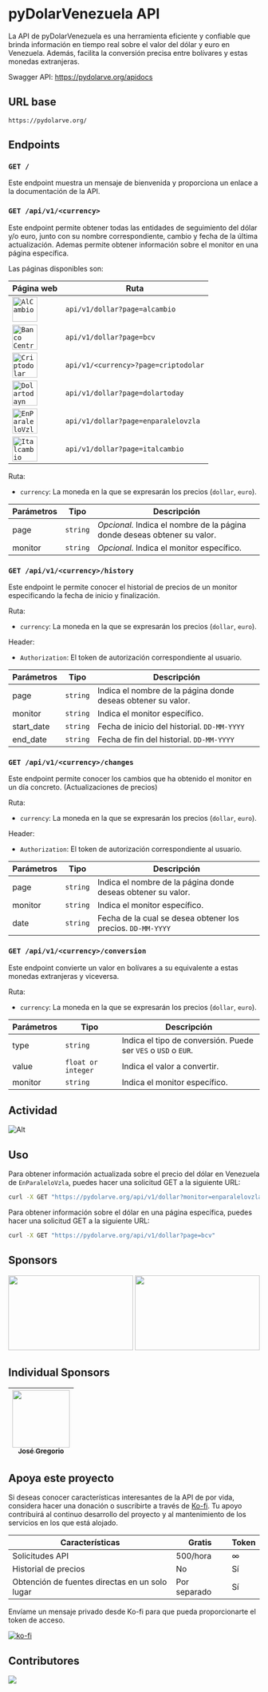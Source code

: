 # pyDolarVenezuela API

La API de pyDolarVenezuela es una herramienta eficiente y confiable que brinda información en tiempo real sobre el valor del dólar y euro en Venezuela. Además, facilita la conversión precisa entre bolívares y estas monedas extranjeras.

Swagger API: https://pydolarve.org/apidocs

## URL base

```
https://pydolarve.org/
```

## Endpoints

### `GET /`

Este endpoint muestra un mensaje de bienvenida y proporciona un enlace a la documentación de la API.

### `GET /api/v1/<currency>`

Este endpoint permite obtener todas las entidades de seguimiento del dólar y/o euro, junto con su nombre correspondiente, cambio y fecha de la última actualización. Ademas permite obtener información sobre el monitor en una página específica. 

Las páginas disponibles son: 

| Página web | Ruta |
| ----  | ---- |
| [<code><img height="50" alt="AlCambio" src="https://github.com/fcoagz/api-pydolarvenezuela/blob/docker/assets/pages/AlCambio.png?raw=true"></code>](https://alcambio.app/)  | `api/v1/dollar?page=alcambio` |
| [<code><img height="50" alt="Banco Central de Venezuela" src="https://github.com/fcoagz/api-pydolarvenezuela/blob/docker/assets/pages/BCV.png?raw=true"></code>](https://www.bcv.org.ve/) | `api/v1/dollar?page=bcv` |
| [<code><img height="50" alt="Criptodolar" src="https://github.com/fcoagz/api-pydolarvenezuela/blob/docker/assets/pages/Criptodolar.png?raw=true"></code>](https://criptodolar.net/)  | `api/v1/<currency>?page=criptodolar` |
| [<code><img height="50" alt="Dolartodayn" src="https://github.com/fcoagz/api-pydolarvenezuela/blob/docker/assets/pages/Dolartoday.png?raw=true"></code>](https://dolartoday.com/) | `api/v1/dollar?page=dolartoday` |
| [<code><img height="50" alt="EnParaleloVzla" src="https://github.com/fcoagz/api-pydolarvenezuela/blob/docker/assets/pages/EnParaleloVzla.png?raw=true"></code>](https://t.me/enparalelovzlatelegram)  | `api/v1/dollar?page=enparalelovzla` |
| [<code><img height="50" alt="Italcambio" src="https://github.com/fcoagz/api-pydolarvenezuela/blob/docker/assets/pages/Italcambio.png?raw=true"></code>](https://www.italcambio.com/) | `api/v1/dollar?page=italcambio`

Ruta:
- `currency`: La moneda en la que se expresarán los precios (`dollar`, `euro`).

| Parámetros | Tipo | Descripción |
|------------|------|-------------|
| page       | `string` | _Opcional._ Indica el nombre de la página donde deseas obtener su valor. |
| monitor    | `string` | _Opcional._ Indica el monitor específico. |

### `GET /api/v1/<currency>/history`

Este endpoint le permite conocer el historial de precios de un monitor especificando la fecha de inicio y finalización.

Ruta:
- `currency`: La moneda en la que se expresarán los precios (`dollar`, `euro`).

Header:
- `Authorization`: El token de autorización correspondiente al usuario.

| Parámetros | Tipo | Descripción |
|------------|------|-------------|
| page       | `string` | Indica el nombre de la página donde deseas obtener su valor. |
| monitor    | `string` | Indica el monitor específico. |
| start_date    | `string` | Fecha de inicio del historial. `DD-MM-YYYY` |
| end_date   | `string` | Fecha de fin del historial. `DD-MM-YYYY` |

### `GET /api/v1/<currency>/changes`

Este endpoint permite conocer los cambios que ha obtenido el monitor en un día concreto. (Actualizaciones de precios)

Ruta:
- `currency`: La moneda en la que se expresarán los precios (`dollar`, `euro`).

Header:
- `Authorization`: El token de autorización correspondiente al usuario.

| Parámetros | Tipo | Descripción |
|------------|------|-------------|
| page       | `string` | Indica el nombre de la página donde deseas obtener su valor. |
| monitor    | `string` | Indica el monitor específico. |
| date    | `string` | Fecha de la cual se desea obtener los precios. `DD-MM-YYYY` |

### `GET /api/v1/<currency>/conversion`

Este endpoint convierte un valor en bolívares a su equivalente a estas monedas extranjeras y viceversa.

Ruta:
- `currency`: La moneda en la que se expresarán los precios (`dollar`, `euro`).

| Parámetros | Tipo | Descripción |
|------------|------|-------------|
| type       | `string` | Indica el tipo de conversión. Puede ser `VES` o `USD` o `EUR`. |
| value      | `float or integer` | Indica el valor a convertir. |
| monitor    | `string` | Indica el monitor específico. |

## Actividad

![Alt](https://repobeats.axiom.co/api/embed/7fc602e88410dfba302fe708f14e0e30d059a729.svg "Repobeats analytics image")

## Uso
Para obtener información actualizada sobre el precio del dólar en Venezuela de `EnParaleloVzla`, puedes hacer una solicitud GET a la siguiente URL:
```sh
curl -X GET "https://pydolarve.org/api/v1/dollar?monitor=enparalelovzla"
```

Para obtener información sobre el dólar en una página específica, puedes hacer una solicitud GET a la siguiente URL:
```sh
curl -X GET "https://pydolarve.org/api/v1/dollar?page=bcv"
```

## Sponsors

<a href="https://www.capasiete.com/" target="_blank" title="Capa7, proveedor de servicios web hosting, streaming y servidores, servicios rápidos, confiables, y seguros, 99.9% óptimo, soporte 24/7."><img src="https://github.com/fcoagz/api-pydolarvenezuela/blob/main/assets/sponsor/capasiete.jpg?raw=true" width="250" height="150"></a>
<a href="https://criptomerkado.com/" target="_blank" title="Somos una plataforma para compra y venta de cripto monedas." ><img src="https://github.com/fcoagz/api-pydolarvenezuela/blob/main/assets/sponsor/criptomerkado.jpg?raw=true" width="250" height="150"></a>

## Individual Sponsors

| [<img src="https://avatars.githubusercontent.com/u/26844099?v=4" width=115><br><sub>José Gregorio</sub>](https://estacionweb.net/) |  
| :---: | 

## Apoya este proyecto

Si deseas conocer características interesantes de la API de por vida, considera hacer una donación o suscribirte a través de [Ko-fi](https://ko-fi.com/fcoagz). Tu apoyo contribuirá al continuo desarrollo del proyecto y al mantenimiento de los servicios en los que está alojado.

| Características | Gratis | Token |
| --------------- | ------ | ------ |
| Solicitudes API | 500/hora | ∞ |
| Historial de precios | No | Sí |
| Obtención de fuentes directas en un solo lugar | Por separado | Sí |

Envíame un mensaje privado desde Ko-fi para que pueda proporcionarte el token de acceso.

[![ko-fi](https://ko-fi.com/img/githubbutton_sm.svg)](https://ko-fi.com/O5O5RFF4T)

## Contributores

<a href="https://github.com/fcoagz/api-pydolarvenezuela/graphs/contributors">
  <img src="https://contrib.rocks/image?repo=fcoagz/api-pydolarvenezuela"/>
</a>